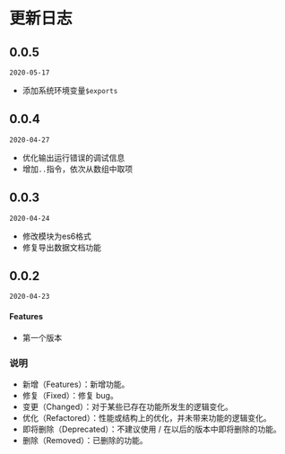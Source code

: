 # 更新日志

## 0.0.5

`2020-05-17`

- 添加系统环境变量`$exports`


## 0.0.4

`2020-04-27`

- 优化输出运行错误的调试信息
- 增加`..`指令，依次从数组中取项

## 0.0.3

`2020-04-24`

- 修改模块为es6格式
- 修复导出数据文档功能

## 0.0.2

`2020-04-23`

#### Features

- 第一个版本


### 说明

+ 新增（Features）：新增功能。
+ 修复（Fixed）：修复 bug。
+ 变更（Changed）：对于某些已存在功能所发生的逻辑变化。
+ 优化（Refactored）：性能或结构上的优化，并未带来功能的逻辑变化。
+ 即将删除（Deprecated）：不建议使用 / 在以后的版本中即将删除的功能。
+ 删除（Removed）：已删除的功能。

